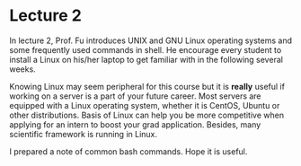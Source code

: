 # Lecture 2

In lecture 2, Prof. Fu introduces UNIX and GNU Linux operating systems and some frequently used commands in shell. He encourage every student to install a Linux on his/her laptop to get familiar with in the following several weeks. 

Knowing Linux may seem peripheral for this course but it is **really** useful if working on a server is a part of your future career. Most servers are equipped with a Linux operating system, whether it is CentOS, Ubuntu or other distributions. Basis of Linux can help you be more competitive when applying for an intern to boost your grad application. Besides, many scientific framework is running in Linux.

I prepared a note of common bash commands. Hope it is useful.